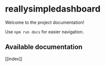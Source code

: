 # reallysimpledashboard

Welcome to the project documentation!

Use `npm run docs` for easier navigation.

## Available documentation

[[index]]
